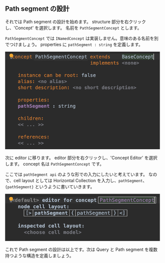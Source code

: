 ## Path segment の設計

それでは Path segment の設計を始めます。
structure 部分を右クリックし、'Concept' を選択します。
名前を `PathSegmentConcept` とします。

`PathSegmentConcept` では `INamedConcept` は実装しません。意味のある名前を別でつけましょう。
properties に `pathSegment : string` を定義します。

![](./04_PathSegment_01.png)

次に editor に移ります。
editor 部分を右クリックし、'Concept Editor' を選択します。
concept 名は `PathSegmentConcept` です。

ここでは `pathSegment api` のような形での入力にしたいと考えています。
なので、cell layout としては Horizontal Collection を入力し、`pathSegment`、`{pathSegment}` というように書いていきます。

![](./04_PathSegment_02.png)

これで Path segment の設計は以上です。次は Query と Path segment を複数持つような構造を定義しましょう。

